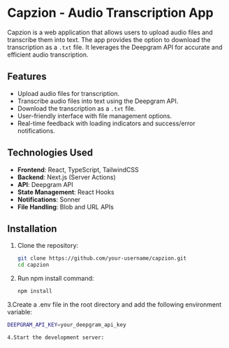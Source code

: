 # Capzion - Audio Transcription App

Capzion is a web application that allows users to upload audio files and transcribe them into text. The app provides the option to download the transcription as a `.txt` file. It leverages the Deepgram API for accurate and efficient audio transcription.

## Features

- Upload audio files for transcription.
- Transcribe audio files into text using the Deepgram API.
- Download the transcription as a `.txt` file.
- User-friendly interface with file management options.
- Real-time feedback with loading indicators and success/error notifications.

## Technologies Used

- **Frontend**: React, TypeScript, TailwindCSS
- **Backend**: Next.js (Server Actions)
- **API**: Deepgram API
- **State Management**: React Hooks
- **Notifications**: Sonner
- **File Handling**: Blob and URL APIs

## Installation

1. Clone the repository:
   ```bash
   git clone https://github.com/your-username/capzion.git
   cd capzion


2. Run npm install command:
   ```bash
   npm install

3.Create a .env file in the root directory and add the following environment variable:
   ```bash
   DEEPGRAM_API_KEY=your_deepgram_api_key

4.Start the development server:


